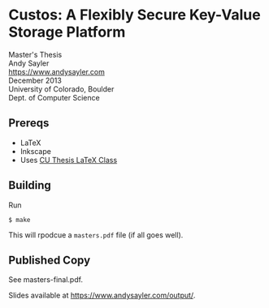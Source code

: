 Custos: A Flexibly Secure Key-Value Storage Platform
====================================================

Master's Thesis  
Andy Sayler  
https://www.andysayler.com  
December 2013  
University of Colorado, Boulder  
Dept. of Computer Science  

Prereqs
-------

+ LaTeX
+ Inkscape
+ Uses [CU Thesis LaTeX Class](http://www.colorado.edu/oit/software-hardware/tex-latex/thesis-class)

Building
--------

Run

```
$ make
```

This will rpodcue a `masters.pdf` file (if all goes well).

Published Copy
---------------

See masters-final.pdf.

Slides available at https://www.andysayler.com/output/.

